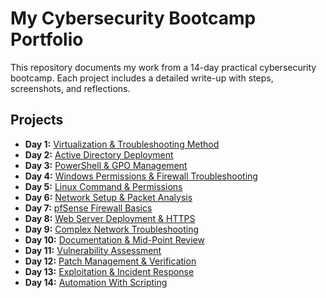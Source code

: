 # My Cybersecurity Bootcamp Portfolio

This repository documents my work from a 14-day practical cybersecurity bootcamp. Each project includes a detailed write-up with steps, screenshots, and reflections.

## Projects

*   **Day 1:** [Virtualization & Troubleshooting Method](./Day-01-Virtualization/README.md)
*   **Day 2:** [Active Directory Deployment](./Day-02-Active-Directory/README.md)
*   **Day 3:** [PowerShell & GPO Management](./Day-03-GPO-Management/README.md)
*   **Day 4:** [Windows Permissions & Firewall Troubleshooting](./Day-04-Windows-Permissions/README.md)
*   **Day 5:** [Linux Command & Permissions](./Day-05-Linux-Commands/README.md)
*   **Day 6:** [Network Setup & Packet Analysis](./Day-06-Network-Analysis/README.md)
*   **Day 7:** [pfSense Firewall Basics](./Day-07-pfSense-Firewall/README.md)
*   **Day 8:** [Web Server Deployment & HTTPS](./Day-08-Web-Server-HTTPS/README.md)
*   **Day 9:** [Complex Network Troubleshooting](./Day-09-Complex-Troubleshooting/README.md)
*   **Day 10:** [Documentation & Mid-Point Review](./Day-10-Documentation-Review/README.md)
*   **Day 11:** [Vulnerability Assessment](./Day-11-Vulnerability-Assessment/README.md)
*   **Day 12:** [Patch Management & Verification](./Day-12-Patch-Management/README.md)
*   **Day 13:** [Exploitation & Incident Response](./Day-13-Exploitation-IR/README.md)
*   **Day 14:** [Automation With Scripting](./Day-14-Automation-Scripting/README.md)
